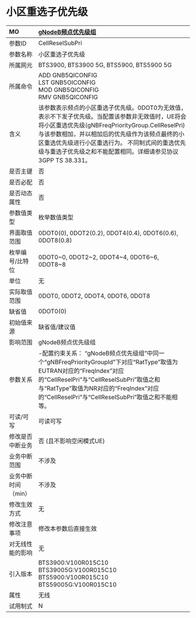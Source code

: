 # 小区重选子优先级<table><thread><tr><th align = "left">MO</th><th align = "left"><a href = "index.html#小区重选子优先级-6">gNodeB频点优先级组</a></td></tr></thread><tbody><tr><td>参数ID</td><td>CellReselSubPri</td></tr><tr><td>参数名称</td><td>小区重选子优先级</td></tr><tr><td>所属网元</td><td>BTS3900, BTS3900 5G, BTS5900, BTS5900 5G</td></tr><tr><td>所属命令</td><td>ADD GNB5QICONFIG<br>LST GNB5OICONFIG<br>MOD GNB5QICONFIG<br>RMV GNB5QICONFIG</td></tr><tr><td>含义</td><td>该参数表示频点的小区重选子优先级。0DOT0为无效值，表示不下发子优先级。当配置该参数非无效值时，UE将会将小区重选优先级(gNBFreqPriorityGroup.CellReselPri)与该参数相加，并以相加后的优先级作为该频点最终的小区重选优先级进行小区重选行为。
不同制式间的重选优先级与重选子优先级之和不能配置相同。详细请参见协议3GPP TS 38.331。</td></tr><tr><td>是否主键</td><td>否</td></tr><tr><td>是否必配</td><td>否</td></tr><tr><td>是否动态属性</td><td>否</td></tr><tr><td>参数值类型</td><td>枚举数值类型</td></tr><tr><td>界面取值范围</td><td>0DOT0(0), 0DOT2(0.2), 0DOT4(0.4), 0DOT6(0.6), 0DOT8(0.8)</td></tr><tr><td>枚举编号/比特位</td><td>0DOT0~0, 0DOT2~2, 0DOT4~4, 0DOT6~6, 0DOT8~8</td></tr><tr><td>单位</td><td>无</td></tr><tr><td>实际取值范围</td><td>0DOT0, 0DOT2, 0DOT4, 0DOT6, 0DOT8</td></tr><tr><td>缺省值</td><td>0DOT0(0)</td></tr><tr><td>初始值来源</td><td>缺省值/建议值</td></tr><tr><td>影响范围</td><td>gNodeB频点优先级组</td></tr><tr><td>参数关系</td><td>-配置约束关系：
“gNodeB频点优先级组”中同一个“gNBFreqPriorityGroupId”下对应“RatType”取值为EUTRAN对应的“FreqIndex”对应的“CellReselPri”与“CellReselSubPri”取值之和与“RatType”取值为NR对应的“FreqIndex”对应的“CellReselPri”与“CellReselSubPri”取值之和不能相等。</td></tr><tr><td>可读/可写</td><td>可读可写</td></tr><tr><td>修改是否中断业务</td><td>否 (且不影响空闲模式UE)</td></tr><tr><td>业务中断范围</td><td>不涉及</td></tr><tr><td>业务中断时间（min）</td><td>不涉及</td></tr><tr><td>修改生效方式</td><td>无</td></tr><tr><td>修改注意事项</td><td>修改本参数后直接生效</td></tr><tr><td>对无线性能的影响</td><td>无</td></tr><tr><td>引入版本</td><td>BTS3900:V100R015C10<br>BTS39005G:V100R015C10<br>BTS5900:V100R015C10<br>BTS59005G:V100R015C10</td></tr><tr><td>属性</td><td>无线</td></tr><tr><td>试用制式</td><td>N</td></tr></tbody></table>